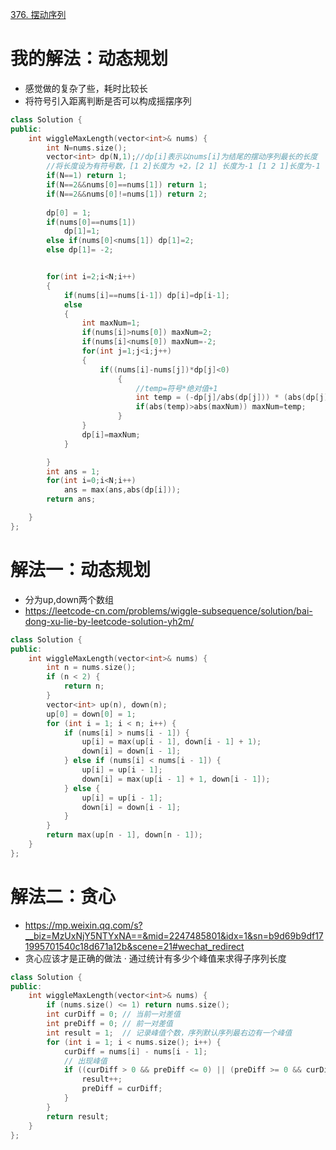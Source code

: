 [376. 摆动序列](https://leetcode-cn.com/problems/wiggle-subsequence/description/)



# 我的解法：动态规划
- 感觉做的复杂了些，耗时比较长
- 将符号引入距离判断是否可以构成摇摆序列
```C++
class Solution {
public:
    int wiggleMaxLength(vector<int>& nums) {
        int N=nums.size();
        vector<int> dp(N,1);//dp[i]表示以nums[i]为结尾的摆动序列最长的长度
        //将长度设为有符号数，[1 2]长度为 +2，[2 1] 长度为-1 [1 2 1]长度为-1
        if(N==1) return 1;
        if(N==2&&nums[0]==nums[1]) return 1;
        if(N==2&&nums[0]!=nums[1]) return 2;
        
        dp[0] = 1;
        if(nums[0]==nums[1]) 
            dp[1]=1;
        else if(nums[0]<nums[1]) dp[1]=2;
        else dp[1]= -2;


        for(int i=2;i<N;i++)
        {
            if(nums[i]==nums[i-1]) dp[i]=dp[i-1];
            else
            {
                int maxNum=1;
                if(nums[i]>nums[0]) maxNum=2;
                if(nums[i]<nums[0]) maxNum=-2;
                for(int j=1;j<i;j++)
                {
                    if((nums[i]-nums[j])*dp[j]<0)
                        {
                            //temp=符号*绝对值+1
                            int temp = (-dp[j]/abs(dp[j])) * (abs(dp[j])+1);
                            if(abs(temp)>abs(maxNum)) maxNum=temp;
                        }
                }
                dp[i]=maxNum;
            }

        }
        int ans = 1;
        for(int i=0;i<N;i++)
            ans = max(ans,abs(dp[i]));
        return ans;

    }
};
```


# 解法一：动态规划
- 分为up,down两个数组
- https://leetcode-cn.com/problems/wiggle-subsequence/solution/bai-dong-xu-lie-by-leetcode-solution-yh2m/
```c++
class Solution {
public:
    int wiggleMaxLength(vector<int>& nums) {
        int n = nums.size();
        if (n < 2) {
            return n;
        }
        vector<int> up(n), down(n);
        up[0] = down[0] = 1;
        for (int i = 1; i < n; i++) {
            if (nums[i] > nums[i - 1]) {
                up[i] = max(up[i - 1], down[i - 1] + 1);
                down[i] = down[i - 1];
            } else if (nums[i] < nums[i - 1]) {
                up[i] = up[i - 1];
                down[i] = max(up[i - 1] + 1, down[i - 1]);
            } else {
                up[i] = up[i - 1];
                down[i] = down[i - 1];
            }
        }
        return max(up[n - 1], down[n - 1]);
    }
};


```

# 解法二：贪心
- https://mp.weixin.qq.com/s?__biz=MzUxNjY5NTYxNA==&mid=2247485801&idx=1&sn=b9d69b9df171995701540c18d671a12b&scene=21#wechat_redirect
- 贪心应该才是正确的做法
· 通过统计有多少个峰值来求得子序列长度
```c++
class Solution {
public:
    int wiggleMaxLength(vector<int>& nums) {
        if (nums.size() <= 1) return nums.size();
        int curDiff = 0; // 当前一对差值
        int preDiff = 0; // 前一对差值
        int result = 1;  // 记录峰值个数，序列默认序列最右边有一个峰值
        for (int i = 1; i < nums.size(); i++) {
            curDiff = nums[i] - nums[i - 1];
            // 出现峰值
            if ((curDiff > 0 && preDiff <= 0) || (preDiff >= 0 && curDiff < 0)) {
                result++;
                preDiff = curDiff;
            }
        }
        return result;
    }
};
```